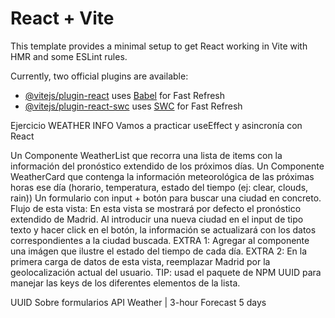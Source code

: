 # React + Vite

This template provides a minimal setup to get React working in Vite with HMR and some ESLint rules.

Currently, two official plugins are available:

- [@vitejs/plugin-react](https://github.com/vitejs/vite-plugin-react/blob/main/packages/plugin-react/README.md) uses [Babel](https://babeljs.io/) for Fast Refresh
- [@vitejs/plugin-react-swc](https://github.com/vitejs/vite-plugin-react-swc) uses [SWC](https://swc.rs/) for Fast Refresh


Ejercicio WEATHER INFO
Vamos a practicar useEffect y asincronía con React

Un Componente WeatherList que recorra una lista de items con la información del pronóstico extendido de los próximos días.
Un Componente WeatherCard que contenga la información meteorológica de las próximas horas ese día (horario, temperatura, estado del tiempo (ej: clear, clouds, rain))
Un formulario con input + botón para buscar una ciudad en concreto.
Flujo de esta vista:
En esta vista se mostrará por defecto el pronóstico extendido de Madrid. Al introducir una nueva ciudad en el input de tipo texto y hacer click en el botón, la información se actualizará con los datos correspondientes a la ciudad buscada.
EXTRA 1: Agregar al componente una imágen que ilustre el estado del tiempo de cada día.
EXTRA 2: En la primera carga de datos de esta vista, reemplazar Madrid por la geolocalización actual del usuario.
TIP: usad el paquete de NPM UUID para manejar las keys de los diferentes elementos de la lista.

UUID
Sobre formularios
API Weather | 3-hour Forecast 5 days